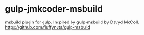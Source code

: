 # gulp-jmkcoder-msbuild
msbuild plugin for gulp. Inspired by gulp-msbuild by Davyd McColl.
https://github.com/fluffynuts/gulp-msbuild
